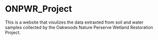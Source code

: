 # ONPWR_Project
This is a website that visulizes the data extraxted from soil and water samples collected by the Oakwoods Nature Perserve Wetland Restoration Project.
